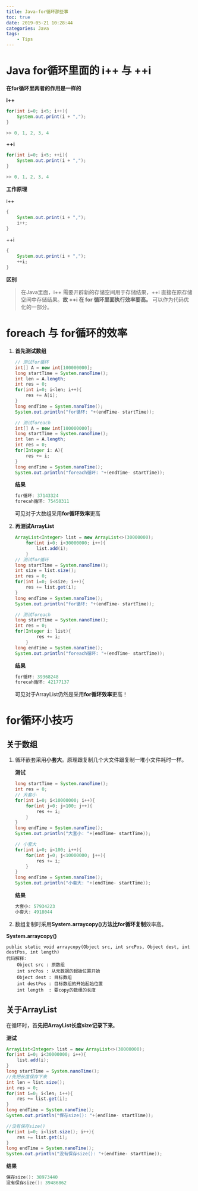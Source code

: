 ```yaml
---
title: Java-for循环那些事
toc: true
date: 2019-05-21 10:28:44
categories: Java
tags:
    - Tips
---
```


# Java **for**循环里面的 **i++** 与 **++i** 

**在for循环里两者的作用是一样的**

**i++**
```Java
for(int i=0; i<5; i++){
    System.out.print(i + ",");
}

>> 0, 1, 2, 3, 4
```

**++i**
```Java
for(int i=0; i<5; ++i){
    System.out.print(i + ",");
}

>> 0, 1, 2, 3, 4
```

**工作原理**

i++
```Java
{
    System.out.print(i + ",");
    i++;
}
```

++i
```Java
{
    System.out.print(i + ",");
    ++i;
}
```

**区别**
> 在Java里面，i++ 需要开辟新的存储空间用于存储结果，++i 直接在原存储空间中存储结果。**故 **++i** 在 for 循环里面执行效率要高。** 可以作为代码优化的一部分。

# foreach 与 for循环的效率

1. **首先测试数组**

    ```Java
    // 测试for循环
    int[] A = new int[100000000];
    long startTime = System.nanoTime();
    int len = A.length;
    int res = 0;
    for(int i=0; i<len; i++){
        res += A[i];
    }
    long endTime = System.nanoTime();
    System.out.println("for循环: "+(endTime- startTime));

    // 测试foreach
    int[] A = new int[100000000];
    long startTime = System.nanoTime();
    int len = A.length;
    int res = 0;
    for(Integer i: A){
        res += i;
    }
    long endTime = System.nanoTime();
    System.out.println("foreach循环: "+(endTime- startTime));
    ```

    **结果**

    ```Java
    for循环: 37143324
    forecah循环: 75450311
    ```

    可见对于大数组采用**for循环效率**更高

2. **再测试ArrayList**

    ```Java
    ArrayList<Integer> list = new ArrayList<>(30000000);
        for(int i=0; i<30000000; i++){
            list.add(i);
        }
    // 测试for循环
    long startTime = System.nanoTime();
    int size = list.size();
    int res = 0;
    for(int i=0; i<size; i++){
        res += list.get(i);
    }
    long endTime = System.nanoTime();
    System.out.println("for循环: "+(endTime- startTime));

    // 测试foreach
    long startTime = System.nanoTime();
    int res = 0;
    for(Integer i: list){
            res += i;
        }
    long endTime = System.nanoTime();
    System.out.println("foreach循环: "+(endTime- startTime));
    ```
    **结果**
    ```Java
    for循环: 39368248
    forecah循环: 42177137
    ```

    可见对于ArrayList仍然是采用**for循环效率**更高！

# for循环小技巧

## 关于数组

1. 循环嵌套采用**小套大**。原理跟复制几个大文件跟复制一堆小文件耗时一样。

    **测试**

    ```Java
    long startTime = System.nanoTime();
    int res = 0;
    // 大套小
    for(int i=0; i<10000000; i++){
        for(int j=0; j<100; j++){
            res += i;
        }
    }
    long endTime = System.nanoTime();
    System.out.println("大套小: "+(endTime- startTime));
    ```

    ```Java
    // 小套大
    for(int i=0; i<100; i++){
        for(int j=0; j<10000000; j++){
            res += i;
        }
    }
    long endTime = System.nanoTime();
    System.out.println("小套大: "+(endTime- startTime));
    ```

    **结果**
    ```Java
    大套小: 57934223
    小套大: 4918044
    ```
2. 数组复制时采用**System.arraycopy()**方法比**for循环复制**效率高。

**System.arraycopy()**

    public static void arraycopy(Object src, int srcPos, Object dest, int destPos, int length)
    代码解释:
        Object src : 原数组
        int srcPos : 从元数据的起始位置开始
        Object dest : 目标数组
        int destPos : 目标数组的开始起始位置
        int length  : 要copy的数组的长度

## 关于ArrayList

在循环时，首**先把ArrayList长度size记录下来**。

**测试**

```Java
ArrayList<Integer> list = new ArrayList<>(30000000);
for(int i=0; i<30000000; i++){
    list.add(i);
}
long startTime = System.nanoTime();
//先把长度保存下来
int len = list.size();
int res = 0;
for(int i=0; i<len; i++){
    res += list.get(i);
}
long endTime = System.nanoTime();
System.out.println("保存size(): "+(endTime- startTime));

//没有保存size()
for(int i=0; i<list.size(); i++){
    res += list.get(i);
}
long endTime = System.nanoTime();
System.out.println("没有保存size(): "+(endTime- startTime));
```

**结果**
```Java
保存size(): 38973440
没有保存size(): 39486862
```





